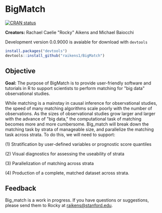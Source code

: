 # BigMatch
<!-- badges: start -->
[![CRAN
status](https://www.r-pkg.org/badges/version/BigMatch)](https://cran.r-project.org/package=BigMatch)
<!-- badges: end -->
**Creators:** Rachael Caelie "Rocky" Aikens and Michael Baiocchi

Development version 0.0.9000 is avaiable for download with `devtools`

```r
install.packages("devtools")
devtools::install_github("raikens1/BigMatch")
```

## Objective
**Goal:** The purpose of BigMatch is to provide user-friendly software and tutorials in R to support scientists to perform matching for "big data" observational studies. 

While matching is a mainstay in causal inference for observational studies, the speed of many matching algorithms scale poorly with the number of observations.  As the sizes of observational studies grow larger and larger with the advance of "big data," the computational task of matching becomes more and more cumbersome.  Big_match will break down the matching task by strata of manageable size, and parallelize the matching task across strata.  To do this, we will need to support:

(1) Stratification by user-defined variables or prognostic score quantiles

(2) Visual diagnostics for assessing the useability of strata

(3) Parallelization of matching across strata

(4) Production of a complete, matched dataset across strata.

## Feedback
 Big_match is a work in progress.  If you have questions or suggestions, please send them to Rocky at raikens@stanford.edu.
